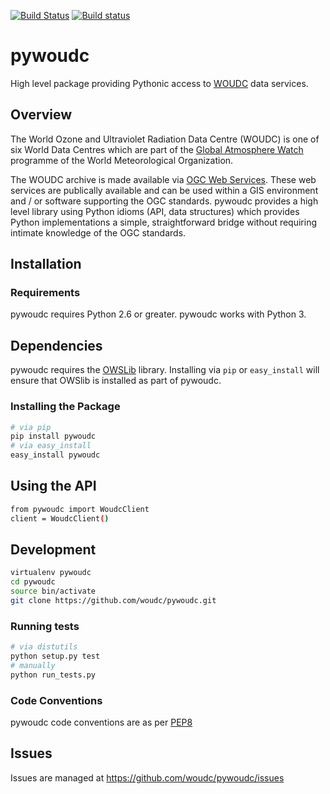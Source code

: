 [![Build Status](https://travis-ci.org/woudc/pywoudc.png?branch=master)](https://travis-ci.org/woudc/pywoudc) [![Build status](https://ci.appveyor.com/api/projects/status/02koln2pe4ap5kvd/branch/master?svg=true)](https://ci.appveyor.com/project/tomkralidis/pywoudc/branch/master)

# pywoudc

High level package providing Pythonic access to [WOUDC](http://geo.woudc.org)
data services.

## Overview

The World Ozone and Ultraviolet Radiation Data Centre (WOUDC) is one of six
World Data Centres which are part of the
[Global Atmosphere Watch](http://www.wmo.int/gaw) programme of the World
Meteorological Organization.

The WOUDC archive is made available via
[OGC Web Services](http://geo.woudc.org).  These web services are publically
available and can be used within a GIS environment and / or software supporting
the OGC standards.  pywoudc provides a high level library using Python idioms
(API, data structures) which provides Python implementations a simple,
straightforward bridge without requiring intimate knowledge of the OGC
standards.

## Installation

### Requirements

pywoudc requires Python 2.6 or greater.  pywoudc works with Python 3.

## Dependencies

pywoudc requires the [OWSLib](https://geopython.github.io/OWSLib) library.
Installing via `pip` or `easy_install` will ensure that OWSlib is installed
as part of pywoudc.

### Installing the Package

```bash
# via pip
pip install pywoudc
# via easy_install
easy_install pywoudc
```

## Using the API

```bash
from pywoudc import WoudcClient
client = WoudcClient()
```

## Development

```bash
virtualenv pywoudc
cd pywoudc
source bin/activate
git clone https://github.com/woudc/pywoudc.git
```

### Running tests

```bash
# via distutils
python setup.py test
# manually
python run_tests.py
```

### Code Conventions

pywoudc code conventions are as per
[PEP8](https://www.python.org/dev/peps/pep-0008)

## Issues

Issues are managed at https://github.com/woudc/pywoudc/issues
